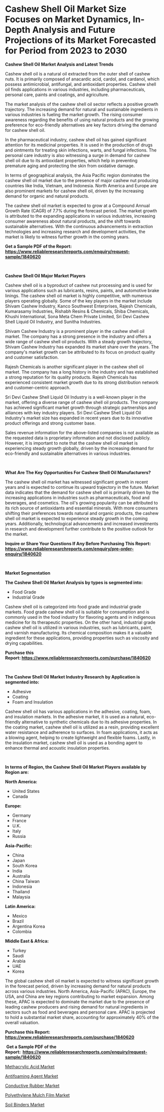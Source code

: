 <p><h1>Cashew Shell Oil Market Size Focuses on Market Dynamics, In-Depth Analysis and Future Projections of its Market Forecasted for Period from 2023 to 2030</h1></p><p><strong>Cashew Shell Oil Market Analysis and Latest Trends</strong></p>
<p><p>Cashew shell oil is a natural oil extracted from the outer shell of cashew nuts. It is primarily composed of anacardic acid, cardol, and cardanol, which possess antimicrobial, antifungal, and antioxidant properties. Cashew shell oil finds applications in various industries, including pharmaceuticals, personal care, paints and coatings, and agriculture.</p><p>The market analysis of the cashew shell oil sector reflects a positive growth trajectory. The increasing demand for natural and sustainable ingredients in various industries is fueling the market growth. The rising consumer awareness regarding the benefits of using natural products and the growing preference for eco-friendly alternatives are key factors driving the demand for cashew shell oil.</p><p>In the pharmaceutical industry, cashew shell oil has gained significant attention for its medicinal properties. It is used in the production of drugs and ointments for treating skin infections, warts, and fungal infections. The personal care industry is also witnessing a surge in demand for cashew shell oil due to its antioxidant properties, which help in preventing premature aging and protecting the skin from oxidative damage.</p><p>In terms of geographical analysis, the Asia Pacific region dominates the cashew shell oil market due to the presence of major cashew nut producing countries like India, Vietnam, and Indonesia. North America and Europe are also prominent markets for cashew shell oil, driven by the increasing demand for organic and natural products.</p><p>The cashew shell oil market is expected to grow at a Compound Annual Growth Rate (CAGR) of 7.7% during the forecast period. The market growth is attributed to the expanding applications in various industries, increasing consumer awareness about natural products, and the shift towards sustainable alternatives. With the continuous advancements in extraction technologies and increasing research and development activities, the market is likely to witness further growth in the coming years.</p></p>
<p><strong>Get a Sample PDF of the Report:&nbsp; <a href="https://www.reliableresearchreports.com/enquiry/request-sample/1840620">https://www.reliableresearchreports.com/enquiry/request-sample/1840620</a></strong></p>
<p>&nbsp;</p>
<p><strong>Cashew Shell Oil Major Market Players</strong></p>
<p><p>Cashew shell oil is a byproduct of cashew nut processing and is used for various applications such as lubricants, resins, paints, and automotive brake linings. The cashew shell oil market is highly competitive, with numerous players operating globally. Some of the key players in the market include Shivam Cashew Industry, Kanco Southwest Enterprises, Rajesh Chemicals, Kumarasamy Industries, Rishabh Resins & Chemicals, Shiba Chemicals, Khushi International, Sona Meta Chem Private Limited, Sri Devi Cashew Shell Liquid Oil Industry, and Sunitha Industries.</p><p>Shivam Cashew Industry is a prominent player in the cashew shell oil market. The company has a strong presence in the industry and offers a wide range of cashew shell oil products. With a steady growth trajectory, Shivam Cashew Industry has expanded its market share over the years. The company's market growth can be attributed to its focus on product quality and customer satisfaction.</p><p>Rajesh Chemicals is another significant player in the cashew shell oil market. The company has a long history in the industry and has established a strong reputation for its quality products. Rajesh Chemicals has experienced consistent market growth due to its strong distribution network and customer-centric approach.</p><p>Sri Devi Cashew Shell Liquid Oil Industry is a well-known player in the market, offering a diverse range of cashew shell oil products. The company has achieved significant market growth through strategic partnerships and alliances with key industry players. Sri Devi Cashew Shell Liquid Oil Industry's market size has expanded in recent years due to its innovative product offerings and strong customer base.</p><p>Sales revenue information for the above-listed companies is not available as the requested data is proprietary information and not disclosed publicly. However, it is important to note that the cashew shell oil market is experiencing steady growth globally, driven by the increasing demand for eco-friendly and sustainable alternatives in various industries.</p></p>
<p>&nbsp;</p>
<p><strong>What Are The Key Opportunities For Cashew Shell Oil Manufacturers?</strong></p>
<p><p>The cashew shell oil market has witnessed significant growth in recent years and is expected to continue its upward trajectory in the future. Market data indicates that the demand for cashew shell oil is primarily driven by the increasing applications in industries such as pharmaceuticals, food and beverages, and cosmetics. The oil's growing popularity can be attributed to its rich source of antioxidants and essential minerals. With more consumers shifting their preferences towards natural and organic products, the cashew shell oil market is expected to experience steady growth in the coming years. Additionally, technological advancements and increased investments in research and development further contribute to the positive outlook for the market.</p></p>
<p><strong>Inquire or Share Your Questions If Any Before Purchasing This Report: <a href="https://www.reliableresearchreports.com/enquiry/pre-order-enquiry/1840620">https://www.reliableresearchreports.com/enquiry/pre-order-enquiry/1840620</a></strong></p>
<p>&nbsp;</p>
<p><strong>Market Segmentation</strong></p>
<p><strong>The Cashew Shell Oil Market Analysis by types is segmented into:</strong></p>
<p><ul><li>Food Grade</li><li>Industrial Grade</li></ul></p>
<p><p>Cashew shell oil is categorized into food grade and industrial grade markets. Food grade cashew shell oil is suitable for consumption and is commonly used in the food industry for flavoring agents and in indigenous medicine for its therapeutic properties. On the other hand, industrial grade cashew shell oil is utilized in various industries, such as lubricants, paint, and varnish manufacturing. Its chemical composition makes it a valuable ingredient for these applications, providing properties such as viscosity and drying capabilities.</p></p>
<p><strong>Purchase this Report:&nbsp;<a href="https://www.reliableresearchreports.com/purchase/1840620">https://www.reliableresearchreports.com/purchase/1840620</a></strong></p>
<p>&nbsp;</p>
<p><strong>The Cashew Shell Oil Market Industry Research by Application is segmented into:</strong></p>
<p><ul><li>Adhesive</li><li>Coating</li><li>Foam and Insulation</li></ul></p>
<p><p>Cashew shell oil has various applications in the adhesive, coating, foam, and insulation markets. In the adhesive market, it is used as a natural, eco-friendly alternative to synthetic chemicals due to its adhesive properties. In the coating market, cashew shell oil is utilized as a resin, providing excellent water resistance and adherence to surfaces. In foam applications, it acts as a blowing agent, helping to create lightweight and flexible foams. Lastly, in the insulation market, cashew shell oil is used as a bonding agent to enhance thermal and acoustic insulation properties.</p></p>
<p>&nbsp;</p>
<p><strong>In terms of Region, the Cashew Shell Oil Market Players available by Region are:</strong></p>
<p>
    <p> <strong> North America: </strong>
        <ul>
            <li>United States</li>
            <li>Canada</li>
        </ul>
        </p> 
    <p> <strong> Europe: </strong>
        <ul>
            <li>Germany</li>
            <li>France</li>
            <li>U.K.</li>
            <li>Italy</li>
            <li>Russia</li>
        </ul>
        </p> 
    <p> <strong> Asia-Pacific: </strong>
        <ul>
            <li>China</li>
            <li>Japan</li>
            <li>South Korea</li>
            <li>India</li>
            <li>Australia</li>
            <li>China Taiwan</li>
            <li>Indonesia</li>
            <li>Thailand</li>
            <li>Malaysia</li>
        </ul>
        </p> 
    <p> <strong> Latin America: </strong>
        <ul>
            <li>Mexico</li>
            <li>Brazil</li>
            <li>Argentina Korea</li>
            <li>Colombia</li>
        </ul>
        </p> 
    <p> <strong> Middle East & Africa: </strong>
        <ul>
            <li>Turkey</li>
            <li>Saudi</li>
            <li>Arabia</li>
            <li>UAE</li>
            <li>Korea</li>
        </ul>
    </p>
    </p>
<p><p>The global cashew shell oil market is expected to witness significant growth in the forecast period, driven by increasing demand for natural products across various industries. North America, Asia-Pacific (APAC), Europe, the USA, and China are key regions contributing to market expansion. Among these, APAC is expected to dominate the market due to the presence of leading cashew producers and rising demand for natural ingredients in sectors such as food and beverages and personal care. APAC is projected to hold a substantial market share, accounting for approximately 40% of the overall valuation.</p></p>
<p><strong>Purchase this Report: <a href="https://www.reliableresearchreports.com/purchase/1840620">https://www.reliableresearchreports.com/purchase/1840620</a></strong></p>
<p>&nbsp;<strong>Get a Sample PDF of the Report:&nbsp;&nbsp;<a href="https://www.reliableresearchreports.com/enquiry/request-sample/1840620">https://www.reliableresearchreports.com/enquiry/request-sample/1840620</a></strong></p>
<p><strong></strong></p>
<p><p><a href="https://github.com/castoriffic/Market-Research-Report-List-2/blob/main/methacrylic-acid-market.md">Methacrylic Acid Market</a></p><p><a href="https://github.com/FassouRP/Market-Research-Report-List-2/blob/main/antifoaming-agent-market.md">Antifoaming Agent Market</a></p><p><a href="https://github.com/ashepherd82/Market-Research-Report-List-2/blob/main/conductive-rubber-market.md">Conductive Rubber Market</a></p><p><a href="https://github.com/rexevange/Market-Research-Report-List-2/blob/main/polyethylene-mulch-film-market.md">Polyethylene Mulch Film Market</a></p><p><a href="https://github.com/lilstefpacute/Market-Research-Report-List-2/blob/main/soil-binders-market.md">Soil Binders Market</a></p></p>